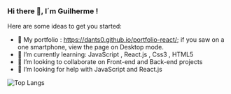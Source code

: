 ### Hi there 👋,  I´m Guilherme !



Here are some ideas to get you started:

- 🔭 My portfolio : https://dants0.github.io/portfolio-react/; if you saw on a one smartphone, view the page on Desktop mode.
- 🌱 I’m currently learning: JavaScript , React.js , Css3 , HTML5
- 👯 I’m looking to collaborate on  Front-end and Back-end projects 
- 🤔 I’m looking for help with JavaScript and React.js


![Top Langs](https://github-readme-stats.vercel.app/api/top-langs/?username=Dants0&theme=tokyonight)

